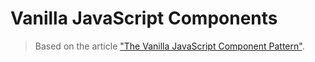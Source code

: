 # Vanilla JavaScript Components

> Based on the article ["The Vanilla JavaScript Component Pattern"](https://dev.to/megazear7/the-vanilla-javascript-component-pattern-37la).

